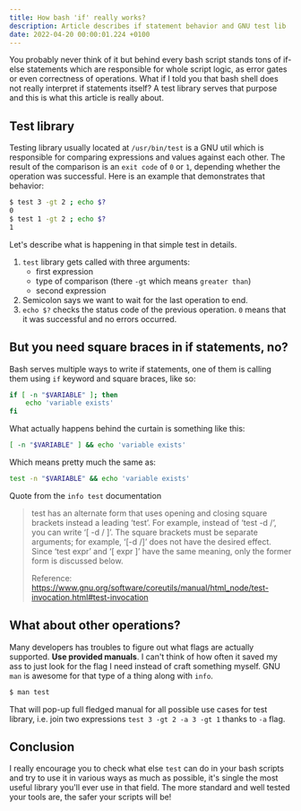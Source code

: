 ```yaml
---
title: How bash 'if' really works?
description: Article describes if statement behavior and GNU test lib
date: 2022-04-20 00:00:01.224 +0100
---
```


You probably never think of it but behind every bash script stands tons of if-else statements which are responsible for whole script logic, as error gates or even correctness of operations. What if I told you that bash shell does not really interpret if statements itself? A test library serves that purpose and this is what this article is really about.

<!--more-->

## Test library

Testing library usually located at `/usr/bin/test` is a GNU util which is responsible for comparing expressions and values against each other. The result of the comparison is an `exit code` of `0` or `1`, depending whether the operation was successful. Here is an example that demonstrates that behavior:

```sh
$ test 3 -gt 2 ; echo $?
0
$ test 1 -gt 2 ; echo $?
1
```

Let's describe what is happening in that simple test in details. 

1. `test` library gets called with three arguments:
	- first expression
	- type of comparison (there `-gt` which means `greater than`)
	- second expression
1. Semicolon says we want to wait for the last operation to end.
1. `echo $?` checks the status code of the previous operation. `0` means that it was successful and no errors occurred.

## But you need square braces in if statements, no?

Bash serves multiple ways to write if statements, one of them is calling them using `if` keyword and square braces, like so:

```sh
if [ -n "$VARIABLE" ]; then
	echo 'variable exists'
fi
```

What actually happens behind the curtain is something like this:

```sh
[ -n "$VARIABLE" ] && echo 'variable exists'
```

Which means pretty much the same as:

```sh
test -n "$VARIABLE" && echo 'variable exists'
```

Quote from the `info test` documentation

> test has an alternate form that uses opening and closing square brackets instead a leading ‘test’. For example, instead of ‘test -d /’, you can write ‘[ -d / ]’. The square brackets must be separate arguments; for example, ‘[-d /]’ does not have the desired effect. Since ‘test expr’ and ‘[ expr ]’ have the same meaning, only the former form is discussed below. 
>
> Reference: https://www.gnu.org/software/coreutils/manual/html_node/test-invocation.html#test-invocation

## What about other operations?

Many developers has troubles to figure out what flags are actually supported. __Use provided manuals__. I can't think of how often it saved my ass to just look for the flag I need instead of craft something myself. GNU `man` is awesome for that type of a thing along with `info`.

```sh
$ man test
```

That will pop-up full fledged manual for all possible use cases for test library, i.e. join two expressions `test 3 -gt 2 -a 3 -gt 1` thanks to `-a` flag.

## Conclusion

I really encourage you to check what else `test` can do in your bash scripts and try to use it in various ways as much as possible, it's single the most useful library you'll ever use in that field. The more standard and well tested your tools are, the safer your scripts will be!
